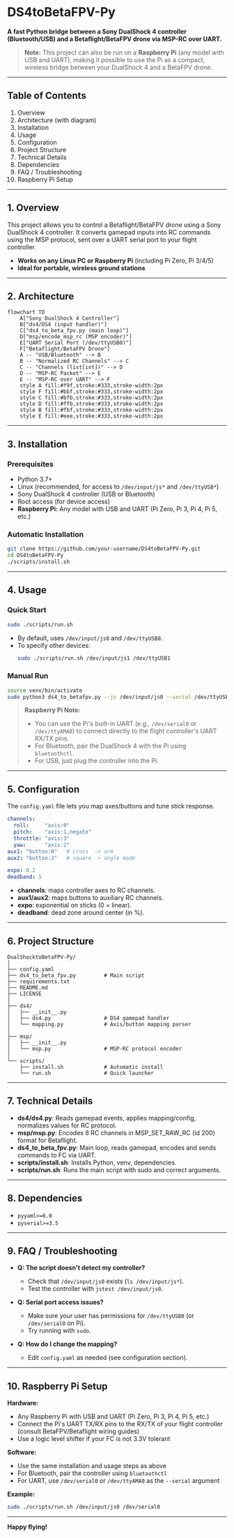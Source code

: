 # DS4toBetaFPV-Py

**A fast Python bridge between a Sony DualShock 4 controller (Bluetooth/USB) and a Betaflight/BetaFPV drone via MSP-RC over UART.**

> **Note:** This project can also be run on a **Raspberry Pi** (any model with USB and UART), making it possible to use the Pi as a compact, wireless bridge between your DualShock 4 and a BetaFPV drone.

---

## Table of Contents

1. Overview
2. Architecture (with diagram)
3. Installation
4. Usage
5. Configuration
6. Project Structure
7. Technical Details
8. Dependencies
9. FAQ / Troubleshooting
10. Raspberry Pi Setup

---

## 1. Overview

This project allows you to control a Betaflight/BetaFPV drone using a Sony DualShock 4 controller. It converts gamepad inputs into RC commands using the MSP protocol, sent over a UART serial port to your flight controller.

- **Works on any Linux PC or Raspberry Pi** (including Pi Zero, Pi 3/4/5)
- **Ideal for portable, wireless ground stations**

---

## 2. Architecture

```mermaid
flowchart TD
    A["Sony DualShock 4 Controller"]
    B["ds4/DS4 (input handler)"]
    C["ds4_to_beta_fpv.py (main loop)"]
    D["msp/encode_msp_rc (MSP encoder)"]
    E["UART Serial Port (/dev/ttyUSB0)"]
    F["Betaflight/BetaFPV Drone"]
    A -- "USB/Bluetooth" --> B
    B -- "Normalized RC Channels" --> C
    C -- "Channels (list[int])" --> D
    D -- "MSP-RC Packet" --> E
    E -- "MSP-RC over UART" --> F
    style A fill:#f9f,stroke:#333,stroke-width:2px
    style F fill:#bbf,stroke:#333,stroke-width:2px
    style C fill:#bfb,stroke:#333,stroke-width:2px
    style D fill:#ffb,stroke:#333,stroke-width:2px
    style B fill:#fbf,stroke:#333,stroke-width:2px
    style E fill:#eee,stroke:#333,stroke-width:2px
```

---

## 3. Installation

### Prerequisites

- Python 3.7+
- Linux (recommended, for access to `/dev/input/js*` and `/dev/ttyUSB*`)
- Sony DualShock 4 controller (USB or Bluetooth)
- Root access (for device access)
- **Raspberry Pi:** Any model with USB and UART (Pi Zero, Pi 3, Pi 4, Pi 5, etc.)

### Automatic Installation

```bash
git clone https://github.com/your-username/DS4toBetaFPV-Py.git
cd DS4toBetaFPV-Py
./scripts/install.sh
```

---

## 4. Usage

### Quick Start

```bash
sudo ./scripts/run.sh
```

- By default, uses `/dev/input/js0` and `/dev/ttyUSB0`.
- To specify other devices:
  ```bash
  sudo ./scripts/run.sh /dev/input/js1 /dev/ttyUSB1
  ```

### Manual Run

```bash
source venv/bin/activate
sudo python3 ds4_to_betafpv.py --js /dev/input/js0 --serial /dev/ttyUSB0
```

> **Raspberry Pi Note:**
> - You can use the Pi's built-in UART (e.g., `/dev/serial0` or `/dev/ttyAMA0`) to connect directly to the flight controller's UART RX/TX pins.
> - For Bluetooth, pair the DualShock 4 with the Pi using `bluetoothctl`.
> - For USB, just plug the controller into the Pi.

---

## 5. Configuration

The `config.yaml` file lets you map axes/buttons and tune stick response.

```yaml
channels:
  roll:     "axis:0"
  pitch:    "axis:1,negate"
  throttle: "axis:3"
  yaw:      "axis:2"
aux1: "button:0"   # cross  -> arm
aux2: "button:3"   # square -> angle mode

expo: 0.2
deadband: 5
```

- **channels**: maps controller axes to RC channels.
- **aux1/aux2**: maps buttons to auxiliary RC channels.
- **expo**: exponential on sticks (0 = linear).
- **deadband**: dead zone around center (in %).

---

## 6. Project Structure

```
DualShocktoBetaFPV-Py/
│
├── config.yaml
├── ds4_to_beta_fpv.py         # Main script
├── requirements.txt
├── README.md
├── LICENSE
│
├── ds4/
│   ├── __init__.py
│   ├── ds4.py                 # DS4 gamepad handler
│   └── mapping.py             # Axis/button mapping parser
│
├── msp/
│   ├── __init__.py
│   └── msp.py                 # MSP-RC protocol encoder
│
└── scripts/
    ├── install.sh             # Automatic install
    └── run.sh                 # Quick launcher
```

---

## 7. Technical Details

- **ds4/ds4.py**: Reads gamepad events, applies mapping/config, normalizes values for RC protocol.
- **msp/msp.py**: Encodes 8 RC channels in MSP_SET_RAW_RC (id 200) format for Betaflight.
- **ds4_to_beta_fpv.py**: Main loop, reads gamepad, encodes and sends commands to FC via UART.
- **scripts/install.sh**: Installs Python, venv, dependencies.
- **scripts/run.sh**: Runs the main script with sudo and correct arguments.

---

## 8. Dependencies

- `pyyaml>=6.0`
- `pyserial>=3.5`

---

## 9. FAQ / Troubleshooting

- **Q: The script doesn't detect my controller?**
  - Check that `/dev/input/js0` exists (`ls /dev/input/js*`).
  - Test the controller with `jstest /dev/input/js0`.

- **Q: Serial port access issues?**
  - Make sure your user has permissions for `/dev/ttyUSB0` (or `/dev/serial0` on Pi).
  - Try running with `sudo`.

- **Q: How do I change the mapping?**
  - Edit `config.yaml` as needed (see configuration section).

---

## 10. Raspberry Pi Setup

**Hardware:**
- Any Raspberry Pi with USB and UART (Pi Zero, Pi 3, Pi 4, Pi 5, etc.)
- Connect the Pi's UART TX/RX pins to the RX/TX of your flight controller (consult BetaFPV/Betaflight wiring guides)
- Use a logic level shifter if your FC is not 3.3V tolerant

**Software:**
- Use the same installation and usage steps as above
- For Bluetooth, pair the controller using `bluetoothctl`
- For UART, use `/dev/serial0` or `/dev/ttyAMA0` as the `--serial` argument

**Example:**
```bash
sudo ./scripts/run.sh /dev/input/js0 /dev/serial0
```

---

**Happy flying!**
